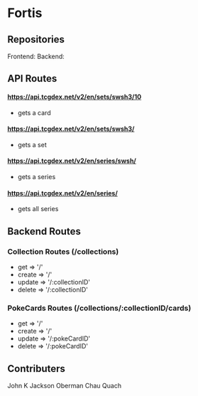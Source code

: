 # Fortis

## Repositories
Frontend:
Backend:

## API Routes
#### https://api.tcgdex.net/v2/en/sets/swsh3/10 
- gets a card
#### https://api.tcgdex.net/v2/en/sets/swsh3/
- gets a set
#### https://api.tcgdex.net/v2/en/series/swsh/
- gets a series
#### https://api.tcgdex.net/v2/en/series/
- gets all series

## Backend Routes
### Collection Routes (/collections)
- get => '/'
- create => '/'
- update => '/:collectionID'
- delete => '/:collectionID'
### PokeCards Routes (/collections/:collectionID/cards)
- get => '/'
- create => '/'
- update => '/:pokeCardID'
- delete => '/:pokeCardID'

## Contributers
John K
Jackson Oberman
Chau Quach

